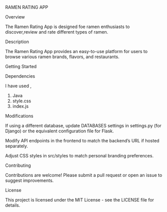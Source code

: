 RAMEN RATING APP  

Overview  

The Ramen Rating App is designed foe ramen enthusiasts to discover,review and rate different types of ramen. 

Description 

The Ramen Rating App provides an easy-to-use platform for users to browse various ramen brands, flavors, and restaurants.

Getting Started

Dependencies

I have used ,
 1. Java
 2. style.css
 3. index.js

Modifications

If using a different database, update DATABASES settings in settings.py (for Django) or the equivalent configuration file for Flask.

Modify API endpoints in the frontend to match the backend’s URL if hosted separately.

Adjust CSS styles in src/styles to match personal branding preferences.

Contributing

Contributions are welcome! Please submit a pull request or open an issue to suggest improvements.

License

This project is licensed under the MIT License - see the LICENSE file for details.
